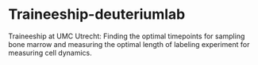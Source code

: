 # Traineeship-deuteriumlab
Traineeship at UMC Utrecht: Finding the optimal timepoints for sampling bone marrow and measuring the optimal length of labeling experiment for measuring cell dynamics. 
